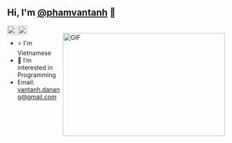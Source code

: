 ## Hi, I'm [@phamvantanh](https://github.com/phamvantanh) 👋
<a href="https://twitter.com/abhisheknaiidu">
  <img align="left" alt="Pham Van Tanh | Facebook" width="22px" src="https://raw.githubusercontent.com/peterthehan/peterthehan/master/assets/facebook.svg" />
</a>
<a href="https://www.linkedin.com/in/phamvantanh/">
  <img align="left" alt="Pham Van Tanh's LinkedIN" width="22px" src="https://raw.githubusercontent.com/peterthehan/peterthehan/master/assets/linkedin.svg" />
</a>
<br />
<img align="right" alt="GIF" src="https://github.com/abhisheknaiidu/abhisheknaiidu/blob/master/code.gif?raw=true" width="375" height="240" />


- ⭐ I'm Vietnamese
- 📖 I’m interested in Programming
- Email: vantanh.danang@gmail.com
